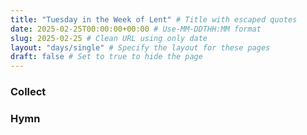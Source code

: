 ```yaml
---
title: "Tuesday in the Week of Lent" # Title with escaped quotes
date: 2025-02-25T00:00:00+00:00 # Use-MM-DDTHH:MM format
slug: 2025-02-25 # Clean URL using only date
layout: "days/single" # Specify the layout for these pages
draft: false # Set to true to hide the page
---
```


### Collect


### Hymn